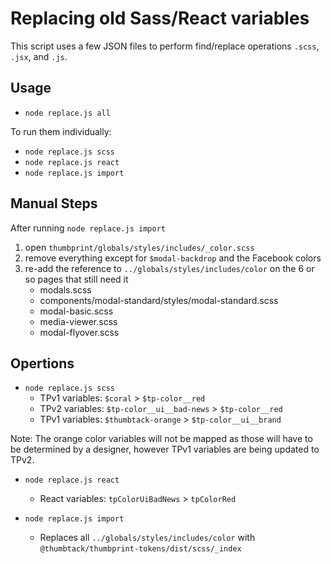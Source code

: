 # Replacing old Sass/React variables

This script uses a few JSON files to perform find/replace operations `.scss`, `.jsx`, and `.js`.

## Usage

- `node replace.js all`

To run them individually:

- `node replace.js scss`
- `node replace.js react`
- `node replace.js import`

## Manual Steps

After running `node replace.js import`

1. open `thumbprint/globals/styles/includes/_color.scss`
2. remove everything except for `$modal-backdrop` and the Facebook colors
3. re-add the reference to `../globals/styles/includes/color` on the 6 or so pages that still need it
    - modals.scss
    - components/modal-standard/styles/modal-standard.scss
    - modal-basic.scss
    - media-viewer.scss
    - modal-flyover.scss

## Opertions

- `node replace.js scss`
    - TPv1 variables: `$coral` > `$tp-color__red`
    - TPv2 variables: `$tp-color__ui__bad-news` > `$tp-color__red`
    - TPv1 variables: `$thumbtack-orange` > `$tp-color__ui__brand`

Note: The orange color variables will not be mapped as those will have to be determined by a designer, however TPv1 variables are being updated to TPv2.

- `node replace.js react`
    - React variables: `tpColorUiBadNews` > `tpColorRed`

- `node replace.js import`
    - Replaces all `../globals/styles/includes/color` with `@thumbtack/thumbprint-tokens/dist/scss/_index`
